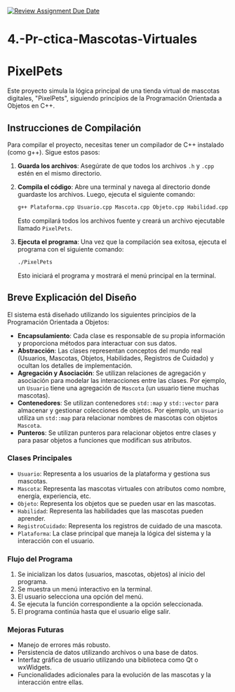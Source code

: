 [![Review Assignment Due Date](https://classroom.github.com/assets/deadline-readme-button-22041afd0340ce965d47ae6ef1cefeee28c7c493a6346c4f15d667ab976d596c.svg)](https://classroom.github.com/a/_T9NCoa5)
# 4.-Pr-ctica-Mascotas-Virtuales

# PixelPets

Este proyecto simula la lógica principal de una tienda virtual de mascotas digitales, "PixelPets", siguiendo principios de la Programación Orientada a Objetos en C++.

## Instrucciones de Compilación

Para compilar el proyecto, necesitas tener un compilador de C++ instalado (como g++). Sigue estos pasos:

1.  **Guarda los archivos**: Asegúrate de que todos los archivos `.h` y `.cpp` estén en el mismo directorio.
2.  **Compila el código**: Abre una terminal y navega al directorio donde guardaste los archivos. Luego, ejecuta el siguiente comando:

    ```bash
    g++ Plataforma.cpp Usuario.cpp Mascota.cpp Objeto.cpp Habilidad.cpp RegistroCuidado.cpp -o PixelPets
    ```

    Esto compilará todos los archivos fuente y creará un archivo ejecutable llamado `PixelPets`.
3.  **Ejecuta el programa**: Una vez que la compilación sea exitosa, ejecuta el programa con el siguiente comando:

    ```bash
    ./PixelPets
    ```

    Esto iniciará el programa y mostrará el menú principal en la terminal.

## Breve Explicación del Diseño

El sistema está diseñado utilizando los siguientes principios de la Programación Orientada a Objetos:

* **Encapsulamiento**: Cada clase es responsable de su propia información y proporciona métodos para interactuar con sus datos.
* **Abstracción**: Las clases representan conceptos del mundo real (Usuarios, Mascotas, Objetos, Habilidades, Registros de Cuidado) y ocultan los detalles de implementación.
* **Agregación y Asociación**: Se utilizan relaciones de agregación y asociación para modelar las interacciones entre las clases. Por ejemplo, un `Usuario` tiene una agregación de `Mascota` (un usuario tiene muchas mascotas).
* **Contenedores**: Se utilizan contenedores `std::map` y `std::vector` para almacenar y gestionar colecciones de objetos. Por ejemplo, un `Usuario` utiliza un `std::map` para relacionar nombres de mascotas con objetos `Mascota`.
* **Punteros**: Se utilizan punteros para relacionar objetos entre clases y para pasar objetos a funciones que modifican sus atributos.

### Clases Principales

* `Usuario`: Representa a los usuarios de la plataforma y gestiona sus mascotas.
* `Mascota`: Representa las mascotas virtuales con atributos como nombre, energía, experiencia, etc.
* `Objeto`: Representa los objetos que se pueden usar en las mascotas.
* `Habilidad`: Representa las habilidades que las mascotas pueden aprender.
* `RegistroCuidado`: Representa los registros de cuidado de una mascota.
* `Plataforma`: La clase principal que maneja la lógica del sistema y la interacción con el usuario.

### Flujo del Programa

1.  Se inicializan los datos (usuarios, mascotas, objetos) al inicio del programa.
2.  Se muestra un menú interactivo en la terminal.
3.  El usuario selecciona una opción del menú.
4.  Se ejecuta la función correspondiente a la opción seleccionada.
5.  El programa continúa hasta que el usuario elige salir.

### Mejoras Futuras

* Manejo de errores más robusto.
* Persistencia de datos utilizando archivos o una base de datos.
* Interfaz gráfica de usuario utilizando una biblioteca como Qt o wxWidgets.
* Funcionalidades adicionales para la evolución de las mascotas y la interacción entre ellas.